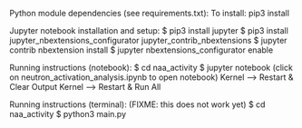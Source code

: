Python module dependencies (see requirements.txt):
	To install: pip3 install <modulename>


Jupyter notebook installation and setup:
	$ pip3 install jupyter
	$ pip3 install jupyter_nbextensions_configurator jupyter_contrib_nbextensions
	$ jupyter contrib nbextension install
	$ jupyter nbextensions_configurator enable


Running instructions (notebook):
	$ cd naa_activity
	$ jupyter notebook
	(click on neutron_activation_analysis.ipynb to open notebook)
	Kernel --> Restart & Clear Output
	Kernel --> Restart & Run All
	

Running instructions (terminal): (FIXME: this does not work yet)
	$ cd naa_activity
	$ python3 main.py <filename>
